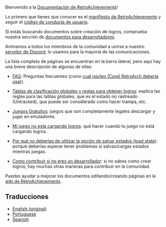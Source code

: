 Bienvenido a la [Documentación de RetroAchievements](https://docs.retroachievements.org/)!

Lo primero que tienes que conocer es el [manifiesto de RetroAchievements](/es/guidelines/users/retroachievements-manifesto.html) y seguir el [código de conducta de usuario](/es/guidelines/users/code-of-conduct.html).

Si estás buscando documentos sobre creación de logros, comprueba nuestra sección de [documentos para desarrolladores](/es/developer-docs/).

Animamos a todos los miembros de la comunidad a unirse a nuestro [servidor de Discord](https://discord.gg/dq2E4hE), lo usamos para la mayoría de las comunicaciones.

La lista completa de páginas se encuentran en la barra lateral, pero aquí hay una breve descripción de algunas de ellas:

- [FAQ](/es/general/faq.html): Preguntas frecuentes (como [cual núcleo (Core) RetroArch debería usar](/es/general/faq.html#qu%C3%A9-n%C3%BAcleos-core-retroarch-deber%C3%ADa-usar)).

- [Tablas de clasificación globales y reglas para obtener logros](/es/guidelines/users/global-leaderboard-and-achievement-hunting-rules.html): explica las reglas para las tablas globales, que es el estado no rastreado (Untracked), que puede ser considerado como hacer trampa, etc.

- [Juegos Gratuitos](/orphaned/free-games.html): juegos que son completamente legales descargar y jugar en emuladores.

- [Mi juego no esta cargando logros](/es/orphaned/my-game-is-not-loading-achievements.html): qué hacer cuando tu juego no está cargando logros.

- [Por qué no deberías de utilizar la opción de salvar estados (load state)](/orphaned/load-state-feature): porque deberías esperar tener problemas si salvas/cargas estados mientras juegas.

- [Como contribuir si no eres un desarrollador](/es/general/ways-to-contribute.html): si no sabes como crear logros, hay muchas otras maneras para contribuir en la comunidad.

Puedes ayudar a mejorar los documentos editando/creando páginas en la [wiki de RetroAchievements](https://github.com/RetroAchievements/docs/wiki).

## Traducciones

- [English (original)](/general/)
- [Portuguese](/pt/general/)
- [Spanish](/es/general/)
